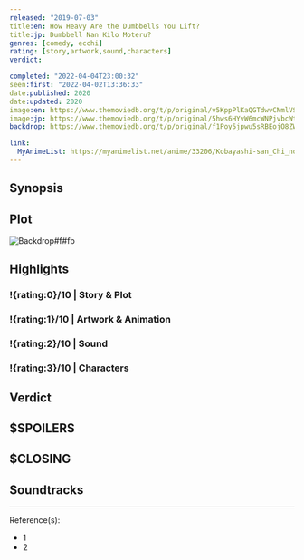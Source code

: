 ```yaml
---
released: "2019-07-03"
title:en: How Heavy Are the Dumbbells You Lift?
title:jp: Dumbbell Nan Kilo Moteru?
genres: [comedy, ecchi]
rating: [story,artwork,sound,characters]
verdict:

completed: "2022-04-04T23:00:32"
seen:first: "2022-04-02T13:36:33"
date:published: 2020
date:updated: 2020
image:en: https://www.themoviedb.org/t/p/original/v5KppPlKaQGTdwvCNmlVSSPvJBw.jpg
image:jp: https://www.themoviedb.org/t/p/original/5hws6HYvW6mcWNPjvbcWtMC7KvK.jpg
backdrop: https://www.themoviedb.org/t/p/original/f1Poy5jpwu5sRBEojO8ZWwvqXUD.jpg

link:
  MyAnimeList: https://myanimelist.net/anime/33206/Kobayashi-san_Chi_no_Maid_Dragon/
---
```



## Synopsis

## Plot

![Backdrop#f#fb](https://www.themoviedb.org/t/p/original/mKSx9ihTXCsJSzwxEAYjA7vIQuH.jpg "Source: TMDB")

## Highlights

### !{rating:0}/10 | Story & Plot

### !{rating:1}/10 | Artwork & Animation

### !{rating:2}/10 | Sound

### !{rating:3}/10 | Characters

## Verdict

## $SPOILERS

## $CLOSING

## Soundtracks

***
Reference(s):

- 1
- 2
